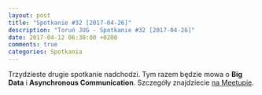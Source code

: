```yaml
---
layout: post
title: "Spotkanie #32 [2017-04-26]"
description: "Toruń JUG - Spotkanie #32 [2017-04-26]"
date: 2017-04-12 06:30:00 +0200
comments: true
categories: Spotkania
---
```

Trzydzieste drugie spotkanie nadchodzi. Tym razem będzie mowa o **Big Data** i **Asynchronous Communication**. Szczegóły znajdziecie <a href="https://www.meetup.com/Torun-JUG/events/238825179/" target="_blank">na Meetupie</a>.